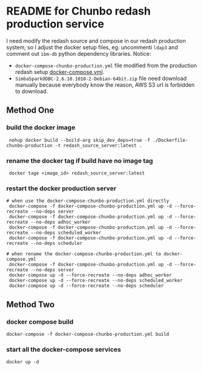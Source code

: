 
# README for Chunbo redash production service

I need modify the redash source and compose in our redash production system, so I adjust the docker setup files, eg: uncommenti `ldap3` and comment out `ibm-db` python dependency libraries.
Notice: 
* `docker-compose-chunbo-production.yml` file modified from the production redash setup [docker-compose.yml](https://github.com/getredash/setup/blob/master/data/docker-compose.yml).
* `SimbaSparkODBC-2.6.10.1010-2-Debian-64bit.zip` file need download manually because everybody know the reason, AWS S3 url is forbidden to download.


## Method One
### build the docker image
```
 nohup docker build --build-arg skip_dev_deps=true -f ./Dockerfile-chunbo-production -t redash_source_server:latest .
```

### rename the docker tag if build have no image tag
```
 docker tage <image_id> redash_source_server:latest
```


### restart the docker production server 
```
# when use the docker-compose-chunbo-production.yml directly
 docker-compose -f docker-compose-chunbo-production.yml up -d --force-recreate --no-deps server
 docker-compose -f docker-compose-chunbo-production.yml up -d --force-recreate --no-deps adhoc_worker
 docker-compose -f docker-compose-chunbo-production.yml up -d --force-recreate --no-deps scheduled_worker
 docker-compose -f docker-compose-chunbo-production.yml up -d --force-recreate --no-deps scheduler

# when rename the docker-compose-chunbo-production.yml to docker-compose.yml  
 docker-compose -f docker-compose-chunbo-production.yml up -d --force-recreate --no-deps server
 docker-compose up -d --force-recreate --no-deps adhoc_worker
 docker-compose up -d --force-recreate --no-deps scheduled_worker
 docker-compose up -d --force-recreate --no-deps scheduler
```
## Method Two
### docker compose build 
```
docker-compose -f docker-compose-chunbo-production.yml build
```
### start all the docker-compose services 
```
docker up -d
```
